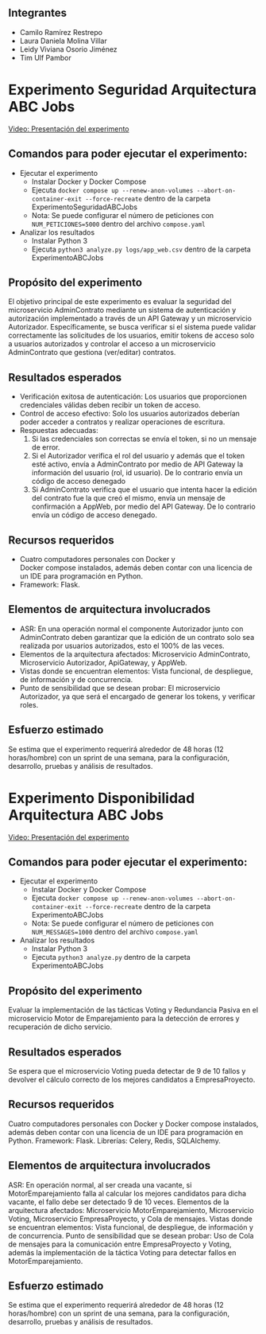 ## Integrantes

- Camilo Ramírez Restrepo
- Laura Daniela Molina Villar
- Leidy Viviana Osorio Jiménez
- Tim Ulf Pambor 

# Experimento Seguridad Arquitectura ABC Jobs

[Video: Presentación del experimento](https://uniandes-my.sharepoint.com/:v:/g/personal/t_pambor_uniandes_edu_co/ERJeT5J4rTlOrxvhiDHQgoQBWCNWL8lfeKF4QSMHyhuYqg?nav=eyJyZWZlcnJhbEluZm8iOnsicmVmZXJyYWxBcHAiOiJPbmVEcml2ZUZvckJ1c2luZXNzIiwicmVmZXJyYWxBcHBQbGF0Zm9ybSI6IldlYiIsInJlZmVycmFsTW9kZSI6InZpZXciLCJyZWZlcnJhbFZpZXciOiJNeUZpbGVzTGlua0RpcmVjdCJ9fQ&e=bXMWZn)

## Comandos para poder ejecutar el experimento:
- Ejecutar el experimento
  - Instalar Docker y Docker Compose
  - Ejecuta `docker compose up --renew-anon-volumes --abort-on-container-exit --force-recreate` dentro de la carpeta ExperimentoSeguridadABCJobs
  - Nota: Se puede configurar el número de peticiones con `NUM_PETICIONES=5000` dentro del archivo `compose.yaml`
- Analizar los resultados
  - Instalar Python 3
  - Ejecuta `python3 analyze.py logs/app_web.csv` dentro de la carpeta ExperimentoABCJobs

## Propósito del experimento
El objetivo principal de este experimento es evaluar la seguridad del microservicio AdminContrato mediante un sistema de autenticación y autorización implementado a través de un API Gateway y un microservicio Autorizador. Específicamente, se busca verificar si el sistema puede validar correctamente las solicitudes de los usuarios, emitir tokens de acceso solo a usuarios autorizados y controlar el acceso a un microservicio AdminContrato que gestiona (ver/editar) contratos.

## Resultados esperados
- Verificación exitosa de autenticación: Los usuarios que proporcionen credenciales válidas deben recibir un token de acceso. 
- Control de acceso efectivo: Solo los usuarios autorizados deberían poder acceder a contratos y realizar operaciones de escritura. 
- Respuestas adecuadas: 
  1. Si las credenciales son correctas se envía el token, si no un mensaje de error.
  2. Si el Autorizador verifica el rol del usuario y además que el token esté activo, envía a AdminContrato por medio de API Gateway la información del usuario (rol, id usuario). De lo contrario envía un código de acceso denegado
  3. Si AdminContrato verifica que el usuario que intenta hacer la edición del contrato fue la que creó el mismo, envía un mensaje de confirmación a AppWeb, por medio del API Gateway. De lo contrario envía un código de acceso denegado.

## Recursos requeridos
- Cuatro computadores personales con Docker y Docker compose instalados, además deben contar con una licencia de un IDE para programación en Python.
- Framework: Flask.

## Elementos de arquitectura involucrados
- ASR: En una operación normal el componente Autorizador junto con AdminContrato deben garantizar que la edición de un contrato solo sea realizada por usuarios autorizados, esto el 100% de las veces.
- Elementos de la arquitectura afectados: Microservicio AdminContrato, Microservicio Autorizador, ApiGateway, y AppWeb.
- Vistas donde se encuentran elementos: Vista funcional, de despliegue, de información y de concurrencia.
- Punto de sensibilidad que se desean probar: El microservicio Autorizador, ya que será el encargado de generar los tokens, y verificar roles. 

## Esfuerzo estimado
Se estima que el experimento requerirá alrededor de 48 horas (12 horas/hombre) con un sprint de una semana, para la configuración, desarrollo, pruebas y análisis de resultados. 

# Experimento Disponibilidad Arquitectura ABC Jobs

[Video: Presentación del experimento](https://uniandes-my.sharepoint.com/:v:/g/personal/t_pambor_uniandes_edu_co/EWpLbfHMGX9KmgraP3S1Bh0BAPlQLoqeCBJSXkG-ocvKKw?nav=eyJyZWZlcnJhbEluZm8iOnsicmVmZXJyYWxBcHAiOiJPbmVEcml2ZUZvckJ1c2luZXNzIiwicmVmZXJyYWxBcHBQbGF0Zm9ybSI6IldlYiIsInJlZmVycmFsTW9kZSI6InZpZXciLCJyZWZlcnJhbFZpZXciOiJNeUZpbGVzTGlua0RpcmVjdCJ9fQ&e=EOoPh2)

## Comandos para poder ejecutar el experimento:
- Ejecutar el experimento
  - Instalar Docker y Docker Compose
  - Ejecuta `docker compose up --renew-anon-volumes --abort-on-container-exit --force-recreate` dentro de la carpeta ExperimentoABCJobs
  - Nota: Se puede configurar el número de peticiones con `NUM_MESSAGES=1000` dentro del archivo `compose.yaml`
- Analizar los resultados
  - Instalar Python 3
  - Ejecuta `python3 analyze.py` dentro de la carpeta ExperimentoABCJobs

## Propósito del experimento
Evaluar la implementación de las tácticas Voting y Redundancia Pasiva en el microservicio Motor de Emparejamiento para la detección de errores y recuperación de dicho servicio.

## Resultados esperados
Se espera que el microservicio Voting pueda detectar de 9 de 10 fallos y devolver el cálculo correcto de los mejores candidatos a EmpresaProyecto.

## Recursos requeridos
Cuatro computadores personales con Docker y Docker compose instalados, además deben contar con una licencia de un IDE para programación en Python.
Framework: Flask.
Librerías: Celery, Redis, SQLAlchemy.

## Elementos de arquitectura involucrados
ASR: En operación normal, al ser creada una vacante, si MotorEmparejamiento falla al calcular los mejores candidatos para dicha vacante, el fallo debe ser detectado 9 de 10 veces. 
Elementos de la arquitectura afectados: Microservicio MotorEmparejamiento, Microservicio Voting, Microservicio EmpresaProyecto, y Cola de mensajes.
Vistas donde se encuentran elementos: Vista funcional, de despliegue, de información y de concurrencia.
Punto de sensibilidad que se desean probar: Uso de Cola de mensajes para la comunicación entre EmpresaProyecto y Voting, además la implementación de la táctica Voting para detectar fallos en MotorEmparejamiento.

## Esfuerzo estimado
Se estima que el experimento requerirá alrededor de 48 horas (12 horas/hombre) con un sprint de una semana, para la configuración, desarrollo, pruebas y análisis de resultados. 
